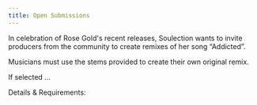```yaml
---
title: Open Submissions
---
```

In celebration of Rose Gold's recent releases, Soulection wants to invite producers from the community to create remixes of her song “Addicted”.

Musicians must use the stems provided to create their own original remix.

If selected ...

Details & Requirements:
